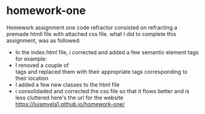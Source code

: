 # homework-one
Homework assignment one code refractor consisted on refracting a premade htmll file with attached css file. what I did to complete this assignment, was as followed:
* In the index.html file, i corrected and added a few semantic element tags for example:
* I renoved a couple of <div> tags and replaced them with their appropriate tags corresponding to their location
* I added a few new classes to the html file
* i consolidaded and corrected the css file so that it flows better and is less cluttered 
here's the url for the website https://luismvela1.github.io/homework-one/
